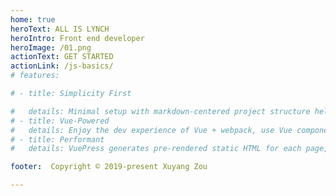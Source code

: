 ```yaml
---
home: true
heroText: ALL IS LYNCH
heroIntro: Front end developer
heroImage: /01.png
actionText: GET STARTED
actionLink: /js-basics/
# features:

# - title: Simplicity First

#   details: Minimal setup with markdown-centered project structure helps you focus on writing.
# - title: Vue-Powered
#   details: Enjoy the dev experience of Vue + webpack, use Vue components in markdown, and develop custom themes with Vue.
# - title: Performant
#   details: VuePress generates pre-rendered static HTML for each page, and runs as an SPA once a page is loaded.

footer:  Copyright © 2019-present Xuyang Zou

---
```

